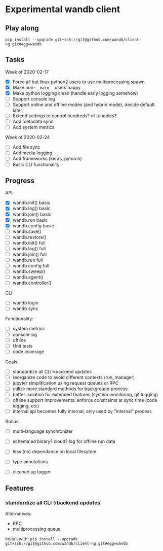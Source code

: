 # Experimental wandb client

## Play along

`pip install --upgrade git+ssh://git@github.com/wandb/client-ng.git#egg=wandb`

## Tasks

Week of 2020-02-17 
 - [x] Force all but linux python2 users to use multiprocessing spawn
 - [x] Make non-`__main__` users happy
 - [x] Make python logging clean (handle early logging somehow)
 - [ ] Support console log
 - [ ] Support online and offline modes (and hybrid mode), decide default later.
 - [ ] Extend settings to control hundreds? of tunables?
 - [ ] Add metadata sync
 - [ ] Add system metrics
 
Week of 2020-02-24
 - [ ] Add file sync
 - [ ] Add media logging
 - [ ] Add frameworks (keras, pytorch)
 - [ ] Basic CLI functionality

## Progress

API:
 - [x] wandb.init() basic
 - [x] wandb.log() basic
 - [x] wandb.join() basic
 - [x] wandb.run basic
 - [x] wandb.config basic
 - [ ] wandb.save()
 - [ ] wandb.restore()
 - [ ] wandb.init() full
 - [ ] wandb.log() full
 - [ ] wandb.join() full
 - [ ] wandb.run full
 - [ ] wandb.config full
 - [ ] wandb.sweep()
 - [ ] wandb.agent()
 - [ ] wandb.controller()
 
CLI:
 - [ ] wandb login
 - [ ] wandb sync

Functionality:
 - [ ] system metrics
 - [ ] console log
 - [ ] offline
 - [ ] Unit tests
 - [ ] code coverage

Goals:
 - [ ] standardize all CLI->backend updates
 - [ ] reorganize code to avoid different contexts (run_manager)
 - [ ] jupyter simplification using request queues or RPC
 - [ ] utilize more standard methods for background process
 - [ ] better isolation for extended features (system monitoring, git logging)
 - [ ] offline support improvements: enforce constraints at sync time (code logging, etc)
 - [ ] internal api becomes fully internal, only used by "internal" process
 
Bonus:
- [ ] multi-language synchronizer
- [ ] schema'ed binary? cloud? log for offline run data
- [ ] less (no) dependance on local filesytem
- [ ] type annotations
- [ ] cleaned up logger


## Features

### standardize all CLI->backend updates

Alternatives:
- RPC
- multiprocessing queue

Install with:
`pip install --upgrade git+ssh://git@github.com/wandb/client-ng.git#egg=wandb`
